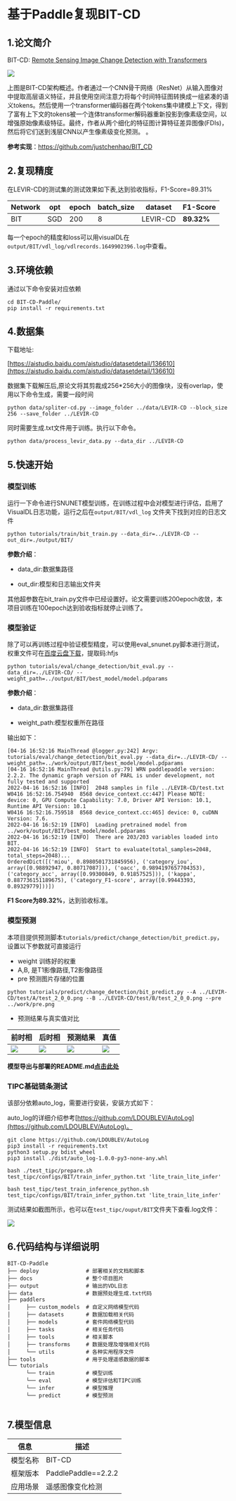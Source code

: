 # 基于Paddle复现BIT-CD
## 1.论文简介
BIT-CD: [Remote Sensing Image Change Detection with Transformers](https://arxiv.org/pdf/2103.00208.pdf)

<img src=docs/images/BIT/BIT-model.png></img>

上图是BIT-CD架构概述。作者通过一个CNN骨干网络（ResNet）从输入图像对中提取高层语义特征，并且使用空间注意力将每个时间特征图转换成一组紧凑的语义tokens。然后使用一个transformer编码器在两个tokens集中建模上下文，得到了富有上下文的tokens被一个连体transformer解码器重新投影到像素级空间，以增强原始像素级特征。最终，作者从两个细化的特征图计算特征差异图像(FDIs)，然后将它们送到浅层CNN以产生像素级变化预测。
。

**参考实现**：https://github.com/justchenhao/BIT_CD



## 2.复现精度

在LEVIR-CD的测试集的测试效果如下表,达到验收指标，F1-Score=89.31%


| Network | opt | epoch | batch_size | dataset | F1-Score |
| --- | --- | --- | --- | --- | --- |
| BIT | SGD  | 200 | 8 | LEVIR-CD | **89.32%** |


每一个epoch的精度和loss可以用visualDL在`output/BIT/vdl_log/vdlrecords.1649902396.log`中查看。

## 3.环境依赖
通过以下命令安装对应依赖
```shell
cd BIT-CD-Paddle/
pip install -r requirements.txt
```

## 4.数据集

下载地址:

[https://aistudio.baidu.com/aistudio/datasetdetail/136610](https://aistudio.baidu.com/aistudio/datasetdetail/136610)

数据集下载解压后,原论文将其剪裁成256*256大小的图像块，没有overlap，使用以下命令生成，需要一段时间
```shell
python data/spliter-cd.py --image_folder ../data/LEVIR-CD --block_size 256 --save_folder ../LEVIR-CD
```
同时需要生成.txt文件用于训练。执行以下命令。

```shell
python data/process_levir_data.py --data_dir ../LEVIR-CD
```


## 5.快速开始

### 模型训练

运行一下命令进行SNUNET模型训练，在训练过程中会对模型进行评估，启用了VisualDL日志功能，运行之后在`output/BIT/vdl_log` 文件夹下找到对应的日志文件

```shell
python tutorials/train/bit_train.py --data_dir=../LEVIR-CD --out_dir=./output/BIT/
```

**参数介绍**：

- data_dir:数据集路径

- out_dir:模型和日志输出文件夹

其他超参数在bit_train.py文件中已经设置好。论文需要训练200epoch收敛，本项目训练在100epoch达到验收指标就停止训练了。


### 模型验证

除了可以再训练过程中验证模型精度，可以使用eval_snunet.py脚本进行测试，权重文件可在[百度云盘下载](https://pan.baidu.com/s/1UU96Deo-fHyVfOfjEiq2ww)，提取码:hfjs 

```shell
python tutorials/eval/change_detection/bit_eval.py --data_dir=../LEVIR-CD/ --weight_path=../output/BIT/best_model/model.pdparams
```
**参数介绍**：

- data_dir:数据集路径

- weight_path:模型权重所在路径

输出如下：

```shell
[04-16 16:52:16 MainThread @logger.py:242] Argv: tutorials/eval/change_detection/bit_eval.py --data_dir=../LEVIR-CD/ --weight_path=../work/output/BIT/best_model/model.pdparams
[04-16 16:52:16 MainThread @utils.py:79] WRN paddlepaddle version: 2.2.2. The dynamic graph version of PARL is under development, not fully tested and supported
2022-04-16 16:52:16 [INFO]	2048 samples in file ../LEVIR-CD/test.txt
W0416 16:52:16.754940  8568 device_context.cc:447] Please NOTE: device: 0, GPU Compute Capability: 7.0, Driver API Version: 10.1, Runtime API Version: 10.1
W0416 16:52:16.759518  8568 device_context.cc:465] device: 0, cuDNN Version: 7.6.
2022-04-16 16:52:19 [INFO]	Loading pretrained model from ../work/output/BIT/best_model/model.pdparams
2022-04-16 16:52:19 [INFO]	There are 203/203 variables loaded into BIT.
2022-04-16 16:52:19 [INFO]	Start to evaluate(total_samples=2048, total_steps=2048)...
OrderedDict([('miou', 0.8980501731845956), ('category_iou', array([0.98892947, 0.80717087])), ('oacc', 0.9894197657704353), ('category_acc', array([0.99300849, 0.91857525])), ('kappa', 0.887736151189675), ('category_F1-score', array([0.99443393, 0.89329779]))])
```
**F1 Score为89.32%**，达到验收标准。

### 模型预测
本项目提供预测脚本`tutorials/predict/change_detection/bit_predict.py`，设置以下参数就可直接运行
- weight 训练好的权重
- A,B, 是T1影像路径,T2影像路径
- pre 预测图片存储的位置

```shell
python tutorials/predict/change_detection/bit_predict.py --A ../LEVIR-CD/test/A/test_2_0_0.png --B ../LEVIR-CD/test/B/test_2_0_0.png --pre ../work/pre.png
```

- 预测结果与真实值对比

| 前时相 | 后时相 | 预测结果 | 真值 |
|---|---|---| --- |
|![](docs/images/BIT/test_2_0_0.png)|![](docs/images/BIT/test_2_0_0_after.png) |![](docs/images/BIT/pre.png)| ![](docs/images/BIT/test_2_0_0_gt.png)|


**模型导出与部署的README.md[点击此处](./tutorials/infer/README.md)**

### TIPC基础链条测试

该部分依赖auto_log，需要进行安装，安装方式如下：

auto_log的详细介绍参考[https://github.com/LDOUBLEV/AutoLog](https://github.com/LDOUBLEV/AutoLog)。

```shell
git clone https://github.com/LDOUBLEV/AutoLog
pip3 install -r requirements.txt
python3 setup.py bdist_wheel
pip3 install ./dist/auto_log-1.0.0-py3-none-any.whl
```


```shell
bash ./test_tipc/prepare.sh test_tipc/configs/BIT/train_infer_python.txt 'lite_train_lite_infer'

bash test_tipc/test_train_inference_python.sh test_tipc/configs/BIT/train_infer_python.txt 'lite_train_lite_infer'
```

测试结果如截图所示，也可以在`test_tipc/ouput/BIT`文件夹下查看.log文件：

<img src=./docs/images/BIT/TIPC.png></img>

## 6.代码结构与详细说明

```
BIT-CD-Paddle
├── deploy               # 部署相关的文档和脚本
├── docs                 # 整个项目图片
├── output               # 输出的VDL日志
├── data                 # 数据预处理生成.txt代码
├── paddlers  
│     ├── custom_models  # 自定义网络模型代码
│     ├── datasets       # 数据加载相关代码
│     ├── models         # 套件网络模型代码
│     ├── tasks          # 相关任务代码
│     ├── tools          # 相关脚本
│     ├── transforms     # 数据处理及增强相关代码
│     └── utils          # 各种实用程序文件
├── tools                # 用于处理遥感数据的脚本
└── tutorials
      └── train          # 模型训练
      └── eval           # 模型评估和TIPC训练
      └── infer          # 模型推理
      └── predict        # 模型预测


```

## 7.模型信息

| 信息 | 描述 |
| --- | --- |
|模型名称| BIT-CD |
|框架版本| PaddlePaddle==2.2.2|
|应用场景| 遥感图像变化检测 